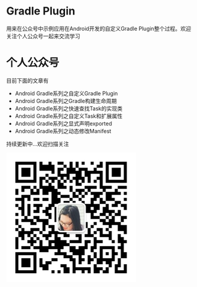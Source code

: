 # Gradle Plugin
用来在公众号中示例应用在Android开发的自定义Gradle Plugin整个过程。欢迎关注个人公众号一起来交流学习

# 个人公众号
目前下面的文章有

* Android Gradle系列之自定义Gradle Plugin
* Android Gradle系列之Gradle构建生命周期
* Android Gradle系列之快速查找Task的实现类
* Android Gradle系列之自定义Task和扩展属性
* Android Gradle系列之显式声明exported
* Android Gradle系列之动态修改Manifest

持续更新中...欢迎扫描关注


![image](wechat-qcode.jpg)

